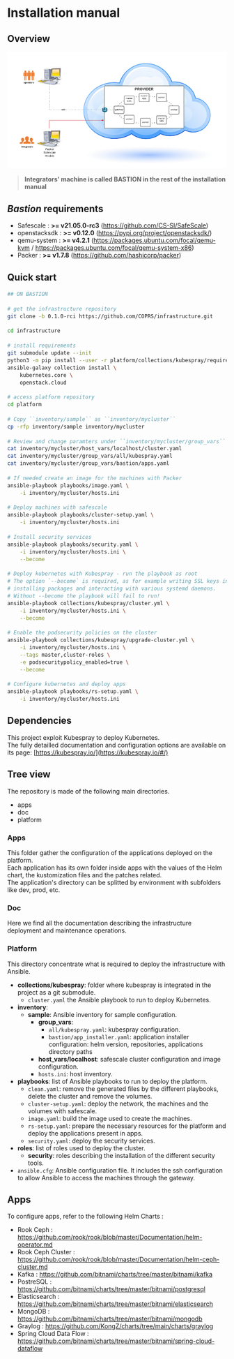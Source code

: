 # Installation manual

## Overview
![](./doc/img/deployment.png)

> **Integrators' machine is called BASTION in the rest of the installation manual**

## _Bastion_ requirements

- Safescale : **>= v21.05.0-rc3** (https://github.com/CS-SI/SafeScale)
- openstacksdk : **>= v0.12.0** (https://pypi.org/project/openstacksdk/)
- qemu-system : **>= v4.2.1** (https://packages.ubuntu.com/focal/qemu-kvm / https://packages.ubuntu.com/focal/qemu-system-x86)
- Packer : **>= v1.7.8** (https://github.com/hashicorp/packer)

## Quick start

```Bash
## ON BASTION

# get the infrastructure repository
git clone -b 0.1.0-rci https://github.com/COPRS/infrastructure.git

cd infrastructure

# install requirements
git submodule update --init
python3 -m pip install --user -r platform/collections/kubespray/requirements.txt
ansible-galaxy collection install \
    kubernetes.core \
    openstack.cloud

# access platform repository
cd platform

# Copy ``inventory/sample`` as ``inventory/mycluster``
cp -rfp inventory/sample inventory/mycluster

# Review and change paramters under ``inventory/mycluster/group_vars`` or ``inventory/mycluster/host_vars``
cat inventory/mycluster/host_vars/localhost/cluster.yaml
cat inventory/mycluster/group_vars/all/kubespray.yaml
cat inventory/mycluster/group_vars/bastion/apps.yaml

# If needed create an image for the machines with Packer
ansible-playbook playbooks/image.yaml \
    -i inventory/mycluster/hosts.ini

# Deploy machines with safescale
ansible-playbook playbooks/cluster-setup.yaml \
    -i inventory/mycluster/hosts.ini

# Install security services
ansible-playbook playbooks/security.yaml \
    -i inventory/mycluster/hosts.ini \
    --become

# Deploy kubernetes with Kubespray - run the playbook as root
# The option `--become` is required, as for example writing SSL keys in /etc/,
# installing packages and interacting with various systemd daemons.
# Without --become the playbook will fail to run!
ansible-playbook collections/kubespray/cluster.yml \
    -i inventory/mycluster/hosts.ini \
    --become

# Enable the podsecurity policies on the cluster
ansible-playbook collections/kubespray/upgrade-cluster.yml \
    -i inventory/mycluster/hosts.ini \
    --tags master,cluster-roles \
    -e podsecuritypolicy_enabled=true \
    --become

# Configure kubernetes and deploy apps
ansible-playbook playbooks/rs-setup.yaml \
    -i inventory/mycluster/hosts.ini
```

## Dependencies

This project exploit Kubespray to deploy Kubernetes.  
The fully detailled documentation and configuration options are available on its page: [https://kubespray.io/](https://kubespray.io/#/)

## Tree view
The repository is made of the following main directories.
- apps
- doc
- platform
### Apps
This folder gather the configuration of the applications deployed on the platform.  
Each application has its own folder inside apps with the values of the Helm chart, the kustomization files and the patches related.  
The application's directory can be splitted by environment with subfolders like dev, prod, etc.
### Doc
Here we find all the documentation describing the infrastructure deployment and maintenance operations.
### Platform
This directory concentrate what is required to deploy the infrastructure with Ansible.
- **collections/kubespray**: folder where kubespray is integrated in the project as a git submodule.
    - `cluster.yaml` the Ansible playbook to run to deploy Kubernetes.
- **inventory**: 
    - **sample**: Ansible inventory for sample configuration.
        - **group_vars**:
            - `all/kubespray.yaml`: kubespray configuration.
            - `bastion/app_installer.yaml`: application installer configuration: helm version, repositories, applications directory paths
        - **host_vars/localhost**: safescale cluster configuration and image configuration.
        - `hosts.ini`: host inventory.
- **playbooks**: list of Ansible playbooks to run to deploy the platform.
    - `clean.yaml`: remove the generated files by the different playbooks, delete the cluster and remove the volumes.
    - `cluster-setup.yaml`: deploy the network, the machines and the volumes with safescale.
    - `image.yaml`: build the image used to create the machines.
    - `rs-setup.yaml`: prepare the necessary resources for the platform and deploy the applications present in apps.
    - `security.yaml`: deploy the security services.
- **roles**: list of roles used to deploy the cluster.
    - **security**: roles describing the installation of the different security tools.
- `ansible.cfg`: Ansible configuration file. It includes the ssh configuration to allow Ansible to access the machines through the gateway.

## Apps

To configure apps, refer to the following Helm Charts :
- Rook Ceph : https://github.com/rook/rook/blob/master/Documentation/helm-operator.md
- Rook Ceph Cluster : https://github.com/rook/rook/blob/master/Documentation/helm-ceph-cluster.md
- Kafka : https://github.com/bitnami/charts/tree/master/bitnami/kafka
- PostreSQL : https://github.com/bitnami/charts/tree/master/bitnami/postgresql
- Elasticsearch : https://github.com/bitnami/charts/tree/master/bitnami/elasticsearch
- MongoDB : https://github.com/bitnami/charts/tree/master/bitnami/mongodb
- Graylog : https://github.com/KongZ/charts/tree/main/charts/graylog
- Spring Cloud Data Flow : https://github.com/bitnami/charts/tree/master/bitnami/spring-cloud-dataflow
